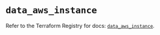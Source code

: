 # `data_aws_instance`

Refer to the Terraform Registry for docs: [`data_aws_instance`](https://registry.terraform.io/providers/hashicorp/aws/6.2.0/docs/data-sources/instance).
